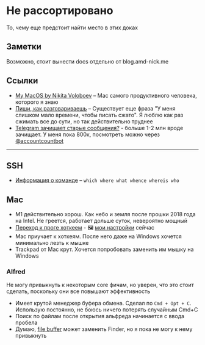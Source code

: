 # Не рассортировано

То, чему еще предстоит найти место в этих доках

## Заметки

Возможно, стоит вынести docs отдельно от blog.amd-nick.me

## Ссылки

- [My MacOS by Nikita Voloboev](https://github.com/nikitavoloboev/my-mac-os) – Mac самого продуктивного человека, которого я знаю
- [Пиши, как разговариваешь](http://www.paulgraham.com/talk.html) – Существует еще фраза "У меня слишком мало времени, чтобы писать сжато". Я люблю как раз сжимать все до сути, но так действительно труднее
- [Telegram зачищает старые сообщения?](https://t.me/LyBlog/617) - больше 1-2 млн вроде зачищает. У меня пока 800к, посмотреть можно через [@accountcountbot](t.me/accountcountbot)

---

## SSH

- [Информация о команде](https://effective-shell.com/part-2-core-skills/understanding-commands) – `which where what whence whereis who`

## Mac
- M1 действительно хорош. Как небо и земля после прошки 2018 года на Intel. Не греется, работает дольше суток, невероятно мощный
- [Переход к проге хоткеем](https://apps.apple.com/ua/app/thor-launcher/id1120999687?l=ru&mt=12) - 🖼 [мои настройки](https://i.imgur.com/Dxft4Bm.png) сейчас
- Mac приучает к хоткеям. После него даже на Windows хочется минимально лезть к мышке
- Trackpad от Mac крут. Хочется попробовать заменить им мышку на Windows

### Alfred

Не могу привыкнуть к некоторым core фичам, но уверен, что это стоит сделать, поскольку они все повышают эффективность

- Имеет крутой менеджер буфера обмена. Сделал по `Cmd + Opt + C`. Использую постоянно, не боюсь ничего потерять случайным Cmd+C
- Поиск по файлам после открытия альфреда начинается с ввода пробела
- Думаю, [file buffer](https://www.alfredapp.com/help/features/file-search/#file-buffer) может заменить Finder, но я пока не могу к нему привыкнуть
